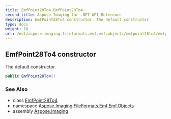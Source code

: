 ```yaml
---
title: EmfPoint28To4.EmfPoint28To4
second_title: Aspose.Imaging for .NET API Reference
description: EmfPoint28To4 constructor. The default constructor
type: docs
weight: 10
url: /net/aspose.imaging.fileformats.emf.emf.objects/emfpoint28to4/emfpoint28to4/
---
```

## EmfPoint28To4 constructor

The default constructor.

```csharp
public EmfPoint28To4()
```

### See Also

* class [EmfPoint28To4](../)
* namespace [Aspose.Imaging.FileFormats.Emf.Emf.Objects](../../emfpoint28to4/)
* assembly [Aspose.Imaging](../../../)



